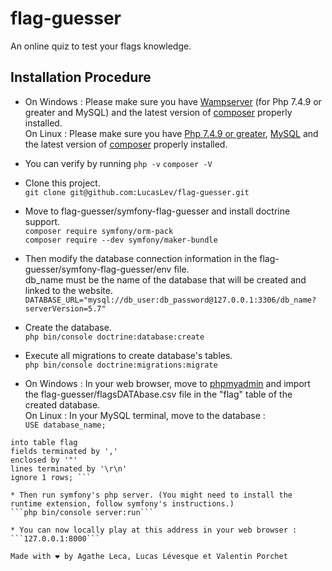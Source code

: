 # flag-guesser

An online quiz to test your flags knowledge.  

## Installation Procedure 

* On Windows : Please make sure you have [Wampserver](https://www.wampserver.com/) (for Php 7.4.9 or greater and MySQL) and the latest version of [composer](https://getcomposer.org/) properly installed.  
On Linux :
Please make sure you have [Php 7.4.9 or greater](https://www.php.net), [MySQL](https://www.mysql.com/) and the latest version of [composer](https://getcomposer.org/) properly installed.  

* You can verify by running
```php -v```
```composer -V```

* Clone this project.  
```git clone git@github.com:LucasLev/flag-guesser.git```  

* Move to flag-guesser/symfony-flag-guesser and install doctrine support.  
```composer require symfony/orm-pack```  
```composer require --dev symfony/maker-bundle```  

* Then modify the database connection information in the flag-guesser/symfony-flag-guesser/env file.  
db_name must be the name of the database that will be created and linked to the website.  
```DATABASE_URL="mysql://db_user:db_password@127.0.0.1:3306/db_name?serverVersion=5.7"```  

* Create the database.  
```php bin/console doctrine:database:create```  

* Execute all migrations to create database's tables.  
```php bin/console doctrine:migrations:migrate```  

* On Windows : In your web browser, move to [phpmyadmin](http://localhost/phpmyadmin/) and import the flag-guesser/flagsDATAbase.csv file in the "flag" table of the created database.   
On Linux : In your MySQL terminal, move to the database :  
```USE database_name;```  
```LOAD data local infile ' [absolute path to flagssansutf.csv] '  
into table flag  
fields terminated by ','  
enclosed by '"'  
lines terminated by '\r\n'  
ignore 1 rows; ```  

* Then run symfony's php server. (You might need to install the runtime extension, follow symfony's instructions.)  
```php bin/console server:run```  

* You can now locally play at this address in your web browser :  
```127.0.0.1:8000```  

Made with ❤ by Agathe Leca, Lucas Lévesque et Valentin Porchet
